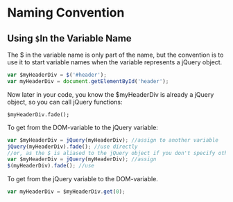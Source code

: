 # Naming Convention

## Using `$`In the Variable Name
The $ in the variable name is only part of the name, 
but the convention is to use it to start variable names when the variable represents a jQuery object.
```javascript
var $myHeaderDiv = $('#header');
var myHeaderDiv = document.getElementById('header');
```
Now later in your code, you know the $myHeaderDiv is already a jQuery object, so you can call jQuery functions:
```
$myHeaderDiv.fade();
```
To get from the DOM-variable to the jQuery variable:
```javascript
var $myHeaderDiv = jQuery(myHeaderDiv); //assign to another variable
jQuery(myHeaderDiv).fade(); //use directly
//or, as the $ is aliased to the jQuery object if you don't specify otherwise:
var $myHeaderDiv = jQuery(myHeaderDiv); //assign
$(myHeaderDiv).fade(); //use
```
To get from the jQuery variable to the DOM-variable.
```javascript
var myHeaderDiv = $myHeaderDiv.get(0);
```
